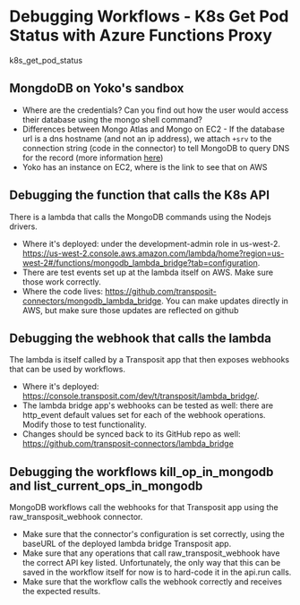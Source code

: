 # Debugging Workflows - K8s Get Pod Status with Azure Functions Proxy

k8s_get_pod_status

## MongdoDB on Yoko's sandbox
* Where are the credentials? Can you find out how the user would access their database using the mongo shell command?
* Differences between Mongo Atlas and Mongo on EC2 - If the database url is a dns hostname (and not an ip address), we attach `+srv` to the connection string (code in the connector) to tell MongoDB to query DNS for the record (more information [here](https://docs.mongodb.com/manual/reference/connection-string/))
* Yoko has an instance on EC2, where is the link to see that on AWS

## Debugging the function that calls the K8s API
There is a lambda that calls the MongoDB commands using the Nodejs drivers. 
    
* Where it's deployed: under the development-admin role in us-west-2. https://us-west-2.console.aws.amazon.com/lambda/home?region=us-west-2#/functions/mongodb_lambda_bridge?tab=configuration. 
* There are test events set up at the lambda itself on AWS. Make sure those work correctly.
* Where the code lives: https://github.com/transposit-connectors/mongodb_lambda_bridge. You can make updates directly in AWS, but make sure those updates are reflected on github

## Debugging the webhook that calls the lambda
The lambda is itself called by a Transposit app that then exposes webhooks that can be used by workflows. 

* Where it's deployed: https://console.transposit.com/dev/t/transposit/lambda_bridge/. 
* The lambda bridge app's webhooks can be tested as well: there are http_event default values set for each of the webhook operations. Modify those to test functionality. 
* Changes should be synced back to its GitHub repo as well: https://github.com/transposit-connectors/lambda_bridge

## Debugging the workflows kill_op_in_mongodb and list_current_ops_in_mongodb
MongoDB workflows call the webhooks for that Transposit app using the raw_transposit_webhook connector.

* Make sure that the connector's configuration is set correctly, using the baseURL of the deployed lambda bridge Transposit app.
* Make sure that any operations that call raw_transposit_webhook have the correct API key listed. Unfortunately, the only way that this can be saved in the workflow itself for now is to hard-code it in the api.run calls.
* Make sure that the workflow calls the webhook correctly and receives the expected results.
